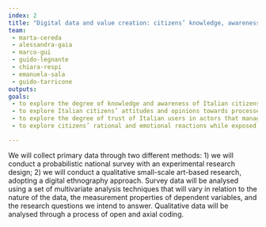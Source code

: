 ```yaml
---
index: 2
title: "Digital data and value creation: citizens’ knowledge, awareness and opinions"
team:
 - marta-cereda
 - alessandra-gaia
 - marco-gui
 - guido-legnante
 - chiara-respi
 - emanuela-sala
 - guido-tarricone 
outputs:
goals:
 - to explore the degree of knowledge and awareness of Italian citizens about how and to  which aims digital data are exploited and the economic value they produce
 - to explore Italian citizens’ attitudes and opinions towards processes of digital data  exploitation for business and non-business purposes 
 - to explore the degree of trust of Italian users in actors that manage platforms extracting  digital data 
 - to explore citizens’ rational and emotional reactions while exposed to dynamics of digital  data extraction and exploitation

---
```


We will collect primary data through two different methods: 1) we will conduct a probabilistic national survey with an experimental research design; 2) we will conduct a qualitative small-scale art-based research, adopting a digital ethnography approach. Survey data will be analysed using a set of multivariate analysis techniques that will vary in relation to the nature of the data, the measurement properties of dependent variables, and  the research questions we intend to answer. Qualitative data will be analysed through a process of open and axial coding.